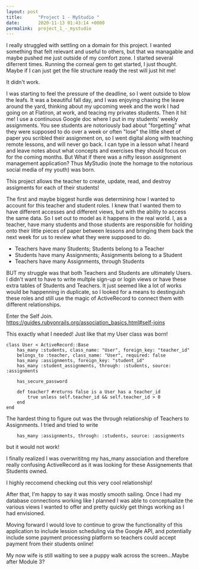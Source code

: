 ```yaml
---
layout: post
title:      "Project 1 - MyStudio "
date:       2020-11-13 01:43:14 +0000
permalink:  project_1_-_mystudio
---
```



I really struggled with settling on a domain for this project. I wanted something that felt relevant and useful to others, but that wa managable and maybe pushed me just outside of my comfort zone. I started several diferrent times. Running the corneal gem to get started, I just thought. Maybe if I can just get the file structure ready the rest will just hit me! 

It didn't work. 

I was starting to feel the pressure of the deadline, so I went outside to blow the leafs. It was a beautiful fall day, and I was enjoying chasing the leave around the yard, thinking about my upcoming week and the work I had going on at Flatiron, at work, and teacing my privates students. Then it hit me! I use a continuous Google doc where I put in my students' weekly assignments. You see students are notoriously bad about "forgetting" what they were supposed to do over a week or often "lose" the little sheet of paper you scribled their assignment on, so I went digital along with teaching remote lessons, and will never go back. I can type in a lesson what I heard and leave notes about what concepts and exercises they should focus on for the coming months. But What if there was a nifty lesson assignment management application? Thus MyStudio (note the homage to the notorious social media of my youth) was born.

This project allows the teacher to create, update, read, and destroy assigments for each of their students! 

The first and maybe biggest hurdle was determining how I wanted to account for this teacher and student roles. I knew that I wanted them to have different accesses and different views, but with the ability to access the same data. So I set out to model as it happens in the real world. I, as a teacher, have many students and those students are responsible for holding onto their little pieces of paper between lessons and bringing them back the next week for us to review what they were supposed to do.

* Teachers have many Students; Students belong to a Teacher
* Students have many Assignments; Assignments belong to a Student
* Teachers have many Assignments, through Students

BUT my struggle was that both Teachers and Students are ultimately Users. I didn't want to have to write multple sign-up or login views or have these extra tables of Students and Teachers. It just seemed like a lot of works would be happenning in duplicate, so I looked for a means to destinguish these roles and still use the magic of ActiveRecord to connect them with different relationships. 

Enter the Self Join. https://guides.rubyonrails.org/association_basics.html#self-joins 

This exactly what I needed! Just like that my User class was born! 

```
class User < ActiveRecord::Base
    has_many :students, class_name: "User", foreign_key: "teacher_id"
    belongs_to :teacher, class_name: "User", required: false
    has_many :assignments, foreign_key: "student_id"
    has_many :student_assignments, through: :students, source: :assignments

    has_secure_password

    def teacher? #returns false is a User has a teacher_id
        true unless self.teacher_id && self.teacher_id > 0
    end
end
```

The hardest thing to figure out was the through relationship of Teachers to Assignments. I tried and tried to write

```
    has_many :assignments, through: :students, source: :assignments
```
 
 but it would not work! 
 
 I finally realized I was overwrititng my has_many association and therefore really confusing ActiveRecord as it was looking for these Assignements that Students owned. 
 
 I highly reccomend checking out this very cool relationship! 
 
 After that, I'm happy to say it was mostly smooth sailing. Once I had my database connections working like I planned I was able to conceptualize the various views I wanted to offer and pretty quickly get things working as I had envisioned. 
 
 Moving forward I would love to continue to grow the functionality of this application to include lession scheduling via the Google API, and potentially include some payment processing platform so teachers could accept payment from their students online! 
 
My now wife is still waiting to see a puppy walk across the screen...Maybe after Module 3?
